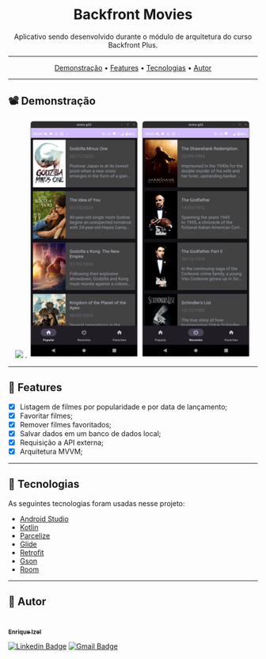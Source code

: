 <h1 align="center">Backfront Movies</h1>

<p align="center">
  Aplicativo sendo desenvolvido durante o módulo de arquitetura do curso Backfront Plus.
</p>

---

 <p align="center">
  <a href="#demonstracao">Demonstração</a> •
  <a href="#features">Features</a> •
  <a href="#tecnologias">Tecnologias</a> •
  <a href="#autor">Autor</a>
</p>

---

<h2 id="demonstracao">📽️ Demonstração</h2>

<p align="center">
  <img src="https://media.giphy.com/media/v1.Y2lkPTc5MGI3NjExc3VncXphOXRlcTF5cXA2ZXJpeG5rNmRqd21xb3Flcm1udDJnNzFkNyZlcD12MV9pbnRlcm5hbF9naWZfYnlfaWQmY3Q9Zw/vx5YcZn8irTtqPbU2t/giphy.gif" />
  <span width="50px">.</span>
  <img src="./demos/demo01.png" width="222px" height="480px" />
  <img src="./demos/demo02.png" width="222px" height="480px" />
</p>

---

<h2 id="features">🚀 Features</h2>

- [x] Listagem de filmes por popularidade e por data de lançamento;
- [x] Favoritar filmes;
- [x] Remover filmes favoritados;
- [x] Salvar dados em um banco de dados local;
- [x] Requisição a API externa;
- [x] Arquitetura MVVM;

---

<h2 id="tecnologias"> 🤖 Tecnologias</h2>
As seguintes tecnologias foram usadas nesse projeto:

<ul>
  <li><a href="https://developer.android.com/studio">Android Studio</a></li>
  <li><a href="https://kotlinlang.org/">Kotlin</a></li>
  <li><a href="https://developer.android.com/kotlin/parcelize?hl=pt-br">Parcelize</a></li>
  <li><a href="https://bumptech.github.io/glide/">Glide</a></li>
  <li><a href="https://square.github.io/retrofit/">Retrofit</a></li>
  <li><a href="https://github.com/google/gson">Gson</a></li>
  <li><a href="https://developer.android.com/training/data-storage/room?hl=pt-br">Room</a></li>
</ul>

---

<h2 id="autor">👨 Autor</h2>

<a href="https://github.com/EnriqueIzel2">
 <img style="border-radius: 50%;" src="https://avatars3.githubusercontent.com/u/26115700?s=460&u=61b426b901b8fe02e12019b1fdb67bf0072d4f00&v=4" width="100px;" alt=""/>
 <br />
 <sub><b>Enrique Izel</b></sub>
</a>
 <br />

[![Linkedin Badge](https://img.shields.io/badge/-Enrique-blue?style=flat-square&logo=Linkedin&logoColor=white&link=https://www.linkedin.com/in/enriqueizel/)](https://www.linkedin.com/in/enriqueizel)
[![Gmail Badge](https://img.shields.io/badge/-eleaoizel@gmail.com-c14438?style=flat-square&logo=Gmail&logoColor=white&link=mailto:eleaoizel@gmail.com)](mailto:eleaoizel@gmail.com)
